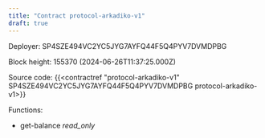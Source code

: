 ```yaml
---
title: "Contract protocol-arkadiko-v1"
draft: true
---
```

Deployer: SP4SZE494VC2YC5JYG7AYFQ44F5Q4PYV7DVMDPBG


 



Block height: 155370 (2024-06-26T11:37:25.000Z)

Source code: {{<contractref "protocol-arkadiko-v1" SP4SZE494VC2YC5JYG7AYFQ44F5Q4PYV7DVMDPBG protocol-arkadiko-v1>}}

Functions:

* get-balance _read_only_

